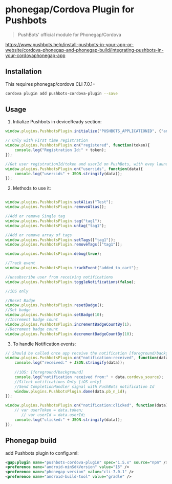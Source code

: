 # phonegap/Cordova Plugin for Pushbots

> PushBots' official module for Phonegap/Cordova

https://www.pushbots.help/install-pushbots-in-your-app-or-website/cordova-phonegap-and-phonegap-build/integrating-pushbots-in-your-cordovaphonegap-app


## Installation

This requires phonegap/cordova CLI 7.0.1+

```bash
cordova plugin add pushbots-cordova-plugin --save
```

## Usage

1. Intialize Pushbots in deviceReady section:
```javascript
window.plugins.PushbotsPlugin.initialize("PUSHBOTS_APPLICATIONID", {"android":{"sender_id":"SENDER_ID"}});

// Only with First time registration
window.plugins.PushbotsPlugin.on("registered", function(token){
	console.log("Registration Id:" + token);
});

//Get user registrationId/token and userId on PushBots, with evey launch of the app even launching with notification
window.plugins.PushbotsPlugin.on("user:ids", function(data){
	console.log("user:ids" + JSON.stringify(data));
});
```


2. Methods to use it:
```javascript

window.plugins.PushbotsPlugin.setAlias("Test");
window.plugins.PushbotsPlugin.removeAlias();

//Add or remove Single tag
window.plugins.PushbotsPlugin.tag("tag1");
window.plugins.PushbotsPlugin.untag("tag1");

//Add or remove array of tags
window.plugins.PushbotsPlugin.setTags(["tag1"]);
window.plugins.PushbotsPlugin.removeTags(["tag1"]);

window.plugins.PushbotsPlugin.debug(true);

//Track event
window.plugins.PushbotsPlugin.trackEvent("added_to_cart");

//unsubscribe user from receiving notifications
window.plugins.PushbotsPlugin.toggleNotifications(false);

//iOS only

//Reset Badge
window.plugins.PushbotsPlugin.resetBadge();
//Set badge
window.plugins.PushbotsPlugin.setBadge(10);
//Increment badge count
window.plugins.PushbotsPlugin.incrementBadgeCountBy(1);
//Decrement badge count
window.plugins.PushbotsPlugin.decrementBadgeCountBy(10);
 ```
 
 
 3. To handle Notification events:

```javascript
// Should be called once app receive the notification [foreground/background]
window.plugins.PushbotsPlugin.on("notification:received", function(data){
	console.log("received:" + JSON.stringify(data));
	
	//iOS: [foreground/background]
	console.log("notification received from:" + data.cordova_source);
	//Silent notifications Only [iOS only]
	//Send CompletionHandler signal with PushBots notification Id
	window.plugins.PushbotsPlugin.done(data.pb_n_id);
});

window.plugins.PushbotsPlugin.on("notification:clicked", function(data){
	// var userToken = data.token; 
       // var userId = data.userId;
  	console.log("clicked:" + JSON.stringify(data));
});
 ```
 

## Phonegap build

add Pushbots plugin to config.xml:

```xml
<gap:plugin name="pushbots-cordova-plugin" spec="1.5.x" source="npm" />
<preference name="android-minSdkVersion" value="15" />
<preference name="phonegap-version" value="cli-7.0.1" />
<preference name="android-build-tool" value="gradle" />

 ```

